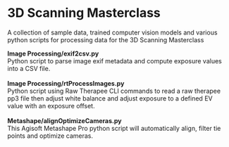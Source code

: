 # 3D Scanning Masterclass
A collection of sample data, trained computer vision models and various python scripts for processing data for the 3D Scanning Masterclass

<b>Image Processing/exif2csv.py</b><br>
Python script to parse image exif metadata and compute exposure values into a CSV file.<br><br>
<b>Image Processing/rtProcessImages.py</b><br>
Python script using Raw Therapee CLI commands to read a raw therapee pp3 file then adjust white balance and adjust exposure to a defined EV value with an exposure offset.<br><br>
<b>Metashape/alignOptimizeCameras.py</b><br>
This Agisoft Metashape Pro python script will automatically align, filter tie points and optimize cameras.<br><br>
